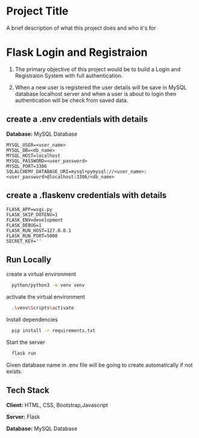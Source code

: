 
# Project Title

A brief description of what this project does and who it's for


# Flask Login and Registraion

1. The primary objective of this project would be to build a Login and Registraion System with full authentication.

2. When a new user is registered the user details will be save in MySQL database localhost server and when a user is about to login then authentication will be check from saved data.

## create a .env credentials with details
**Database:** MySQL Database

```
MYSQL_USER=<user_name>
MYSQL_DB=<db_name>
MYSQL_HOST=localhost
MYSQL_PASSWORD=<user_password>
MYSQL_PORT=3306
SQLALCHEMY_DATABASE_URI=mysql+pymysql://<user_name>:<user_password>@localhost:3306/<db_name>
```
## create a .flaskenv credentials with details
```
FLASK_APP=wsgi.py
FLASK_SKIP_DOTENV=1
FLASK_ENV=development
FLASK_DEBUG=1
FLASK_RUN_HOST=127.0.0.1
FLASK_RUN_PORT=5000
SECRET_KEY=''
```

## Run Locally

create a virtual environment
```bash
  python/python3 -m venv venv
```

activate the virtual environment
```bash
  .\venv\Scripts\activate
```

Install dependencies

```bash
  pip install -r requirements.txt
```

Start the server

```bash
  flask run
```

Given database name in .env file will be going to create automatically if not exists.

## Tech Stack

**Client:** HTML, CSS, Bootstrap,Javascript

**Server:** Flask

**Database:** MySQL Database